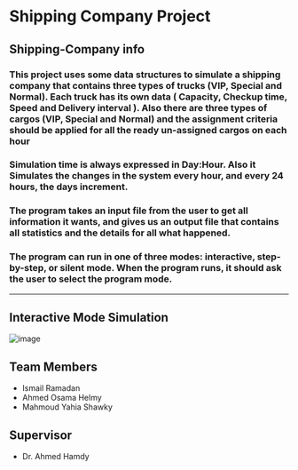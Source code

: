 # Shipping Company Project


## Shipping-Company info
   ### This project uses some data structures to simulate a shipping company that contains three types of trucks (VIP, Special and Normal). Each truck has its own data ( Capacity, Checkup time, Speed and  Delivery interval ). Also there are three types of cargos (VIP, Special and Normal)  and the assignment criteria should be applied for all the ready un-assigned cargos on each hour 
  ### Simulation time is always expressed in Day:Hour.  Also it Simulates the changes in the system every hour, and every 24 hours, the days increment.
### The program takes an input file from the user to get all information it wants, and gives us an output file that contains all statistics and the details for all what happened.
### The program can run in one of three modes: interactive, step-by-step, or silent mode. When the program runs, it should ask the user to select the program mode.

<hr>

## Interactive Mode Simulation

![image](https://user-images.githubusercontent.com/94763036/193460613-0fcdd36a-8260-42bb-9ddd-9ea3ee4338c1.png)


## Team Members
- Ismail Ramadan
- Ahmed Osama Helmy
- Mahmoud Yahia Shawky

## Supervisor
- Dr. Ahmed Hamdy
